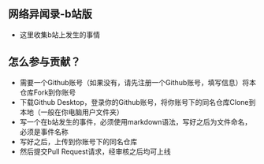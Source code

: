 ## 网络异闻录-b站版
- 这里收集b站上发生的事情
## 怎么参与贡献？
- 需要一个Github账号（如果没有，请先注册一个Github账号，填写信息）将本仓库Fork到你账号
- 下载Github Desktop，登录你的Github账号，将你账号下的同名仓库Clone到本地（一般在你电脑用户文件夹）
- 写一个在b站发生的事件，必须使用markdown语法，写好之后为文件命名，必须是事件名称
- 写好之后，上传到你账号下的同名仓库
- 然后提交Pull Request请求，经审核之后均可上线

